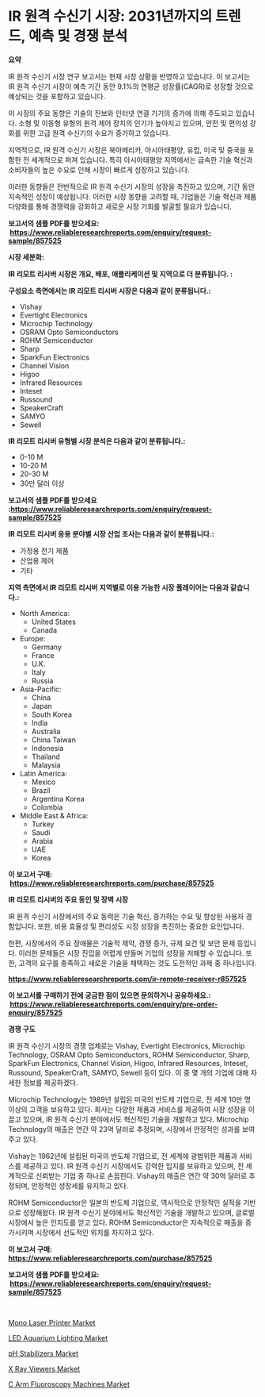<p><h1>IR 원격 수신기 시장: 2031년까지의 트렌드, 예측 및 경쟁 분석</h1></p><p><strong>요약</strong></p>
<p><p>IR 원격 수신기 시장 연구 보고서는 현재 시장 상황을 반영하고 있습니다. 이 보고서는 IR 원격 수신기 시장이 예측 기간 동안 9.1%의 연평균 성장률(CAGR)로 성장할 것으로 예상되는 것을 포함하고 있습니다.</p><p>이 시장의 주요 동향은 기술의 진보와 인터넷 연결 기기의 증가에 의해 주도되고 있습니다. 소형 및 이동형 유형의 원격 제어 장치의 인기가 높아지고 있으며, 안전 및 편의성 강화를 위한 고급 원격 수신기의 수요가 증가하고 있습니다.</p><p>지역적으로, IR 원격 수신기 시장은 북아메리카, 아시아태평양, 유럽, 미국 및 중국을 포함한 전 세계적으로 퍼져 있습니다. 특히 아시아태평양 지역에서는 급속한 기술 혁신과 소비자들의 높은 수요로 인해 시장이 빠르게 성장하고 있습니다.</p><p>이러한 동향들은 전반적으로 IR 원격 수신기 시장의 성장을 촉진하고 있으며, 기간 동안 지속적인 성장이 예상됩니다. 이러한 시장 동향을 고려할 때, 기업들은 기술 혁신과 제품 다양화를 통해 경쟁력을 강화하고 새로운 시장 기회를 발굴할 필요가 있습니다.</p></p>
<p><strong>보고서의 샘플 PDF를 받으세요: &nbsp;<a href="https://www.reliableresearchreports.com/enquiry/request-sample/857525">https://www.reliableresearchreports.com/enquiry/request-sample/857525</a></strong></p>
<p><strong>시장 세분화:</strong></p>
<p><strong> IR 리모트 리시버 시장은 개요, 배포, 애플리케이션 및 지역으로 더 분류됩니다. :</strong></p>
<p><strong>구성요소 측면에서는 IR 리모트 리시버 시장은 다음과 같이 분류됩니다.:</strong></p>
<p><ul><li>Vishay</li><li>Evertight Electronics</li><li>Microchip Technology</li><li>OSRAM Opto Semiconductors</li><li>ROHM Semiconductor</li><li>Sharp</li><li>SparkFun Electronics</li><li>Channel Vision</li><li>Higoo</li><li>Infrared Resources</li><li>Inteset</li><li>Russound</li><li>SpeakerCraft</li><li>SAMYO</li><li>Sewell</li></ul></p>
<p><strong> IR 리모트 리시버 유형별 시장 분석은 다음과 같이 분류됩니다.:</strong></p>
<p><ul><li>0-10 M</li><li>10-20 M</li><li>20-30 M</li><li>30만 달러 이상</li></ul></p>
<p><strong>보고서의 샘플 PDF를 받으세요 :<a href="https://www.reliableresearchreports.com/enquiry/request-sample/857525">https://www.reliableresearchreports.com/enquiry/request-sample/857525</a></strong></p>
<p><strong> IR 리모트 리시버 응용 분야별 시장 산업 조사는 다음과 같이 분류됩니다.:</strong></p>
<p><ul><li>가정용 전기 제품</li><li>산업용 제어</li><li>기타</li></ul></p>
<p><strong>지역 측면에서 IR 리모트 리시버 지역별로 이용 가능한 시장 플레이어는 다음과 같습니다.:</strong></p>
<p><ul>
    <li>
        North America:
        <ul>
            <li>United States</li>
            <li>Canada</li>
        </ul>
    </li>
    <li>
        Europe:
        <ul>
            <li>Germany</li>
            <li>France</li>
            <li>U.K.</li>
            <li>Italy</li>
            <li>Russia</li>
        </ul>
    </li>
    <li>
        Asia-Pacific:
        <ul>
            <li>China</li>
            <li>Japan</li>
            <li>South Korea</li>
            <li>India</li>
            <li>Australia</li>
            <li>China Taiwan</li>
            <li>Indonesia</li>
            <li>Thailand</li>
            <li>Malaysia</li>
        </ul>
    </li>
    <li>
        Latin America:
        <ul>
            <li>Mexico</li>
            <li>Brazil</li>
            <li>Argentina Korea</li>
            <li>Colombia</li>
        </ul>
    </li>
    <li>
        Middle East & Africa:
        <ul>
            <li>Turkey</li>
            <li>Saudi</li>
            <li>Arabia</li>
            <li>UAE</li>
            <li>Korea</li>
        </ul>
    </li>
    </ul></p>
<p><strong>이 보고서 구매: &nbsp;<a href="https://www.reliableresearchreports.com/purchase/857525">https://www.reliableresearchreports.com/purchase/857525</a></strong></p>
<p><strong>IR 리모트 리시버의 주요 동인 및 장벽 시장</strong></p>
<p><p>IR 원격 수신기 시장에서의 주요 동력은 기술 혁신, 증가하는 수요 및 향상된 사용자 경험입니다. 또한, 비용 효율성 및 편리성도 시장 성장을 촉진하는 중요한 요인입니다. </p><p>한편, 시장에서의 주요 장애물은 기술적 제약, 경쟁 증가, 규제 요건 및 보안 문제 등입니다. 이러한 문제들은 시장 진입을 어렵게 만들며 기업의 성장을 저해할 수 있습니다. 또한, 고객의 요구를 충족하고 새로운 기술을 채택하는 것도 도전적인 과제 중 하나입니다.</p></p>
<p><strong><a href="https://www.reliableresearchreports.com/ir-remote-receiver-r857525">https://www.reliableresearchreports.com/ir-remote-receiver-r857525</a></strong></p>
<p><strong>이 보고서를 구매하기 전에 궁금한 점이 있으면 문의하거나 공유하세요.: &nbsp;<a href="https://www.reliableresearchreports.com/enquiry/pre-order-enquiry/857525">https://www.reliableresearchreports.com/enquiry/pre-order-enquiry/857525</a></strong></p>
<p><strong>경쟁 구도</strong></p>
<p><p>IR 원격 수신기 시장의 경쟁 업체로는 Vishay, Evertight Electronics, Microchip Technology, OSRAM Opto Semiconductors, ROHM Semiconductor, Sharp, SparkFun Electronics, Channel Vision, Higoo, Infrared Resources, Inteset, Russound, SpeakerCraft, SAMYO, Sewell 등이 있다. 이 중 몇 개의 기업에 대해 자세한 정보를 제공하겠다.</p><p>Microchip Technology는 1989년 설립된 미국의 반도체 기업으로, 전 세계 10만 명 이상의 고객을 보유하고 있다. 회사는 다양한 제품과 서비스를 제공하여 시장 성장을 이끌고 있으며, IR 원격 수신기 분야에서도 혁신적인 기술을 개발하고 있다. Microchip Technology의 매출은 연간 약 23억 달러로 추정되며, 시장에서 안정적인 성과를 보여주고 있다.</p><p>Vishay는 1962년에 설립된 미국의 반도체 기업으로, 전 세계에 광범위한 제품과 서비스를 제공하고 있다. IR 원격 수신기 시장에서도 강력한 입지를 보유하고 있으며, 전 세계적으로 신뢰받는 기업 중 하나로 손꼽힌다. Vishay의 매출은 연간 약 30억 달러로 추정되며, 안정적인 성장세를 유지하고 있다.</p><p>ROHM Semiconductor은 일본의 반도체 기업으로, 역사적으로 안정적인 실적을 기반으로 성장해왔다. IR 원격 수신기 분야에서도 혁신적인 기술을 개발하고 있으며, 글로벌 시장에서 높은 인지도를 얻고 있다. ROHM Semiconductor은 지속적으로 매출을 증가시키며 시장에서 선도적인 위치를 차지하고 있다.</p></p>
<p><strong>이 보고서 구매: &nbsp; <a href="https://www.reliableresearchreports.com/purchase/857525">https://www.reliableresearchreports.com/purchase/857525</a></strong></p>
<p><strong>보고서의 샘플 PDF를 받으세요: &nbsp;<a href="https://www.reliableresearchreports.com/enquiry/request-sample/857525">https://www.reliableresearchreports.com/enquiry/request-sample/857525</a></strong><strong></strong></p>
<p>&nbsp;</p>
<p><p><a href="https://view.publitas.com/reportprime-1/mono-laser-printer-market-size-reveals-the-best-marketing-channels-in-global-industry/">Mono Laser Printer Market</a></p><p><a href="https://meowing-lemming-dd3.notion.site/LED-Aquarium-Lighting-Market-Comprehensive-Assessment-by-Type-Application-and-Geography-7d0f04c704e14bef8e1f18cca791f6da">LED Aquarium Lighting Market</a></p><p><a href="https://issuu.com/reportprime-2/docs/ph-stabilizers-market-size-2030.pptx">pH Stabilizers Market</a></p><p><a href="https://github.com/vimar16th/Market-Research-Report-List-4/blob/main/x-ray-viewers-market.md">X Ray Viewers Market</a></p><p><a href="https://github.com/luckyshygirl/Market-Research-Report-List-4/blob/main/c-arm-fluoroscopy-machines-market.md">C Arm Fluoroscopy Machines Market</a></p></p>